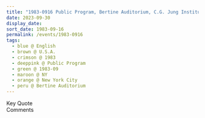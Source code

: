 ```yaml
---
title: "1983-0916 Public Program, Bertine Auditorium, C.G. Jung Institute, 28 East 39th Street, New York City, NY, U.S.A."
date: 2023-09-30
display_date: 
sort_date: 1983-09-16
permalink: /events/1983-0916
tags:
  - blue @ English
  - brown @ U.S.A.
  - crimson @ 1983
  - deeppink @ Public Program
  - green @ 1983-09
  - maroon @ NY
  - orange @ New York City
  - peru @ Bertine Auditorium
---
```


<wave-list>
  <list-title color="green" width="75">Key Quote</list-title>
  <list-item color="BlanchedAlmond"  width="200"></list-item>
  <list-item color="Lavender"></list-item>
  <list-item color="BlanchedAlmond"></list-item>
</wave-list>

<br>

<wave-list>
  <list-title color="green" width="75">Comments</list-title>
  <list-item color="BlanchedAlmond"  width="200"></list-item>
  <list-item color="Lavender"></list-item>
  <list-item color="BlanchedAlmond"></list-item>
</wave-list>